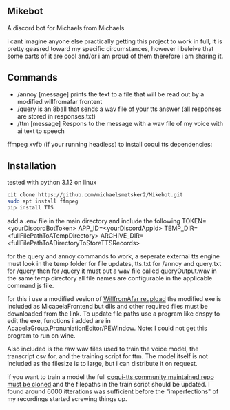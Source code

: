 ## Mikebot
A discord bot for Michaels from Michaels

i cant imagine anyone else practically getting this project to work in full, it is pretty geasred toward my specific circumstances, however i beleive that some parts of it are cool and/or i am proud of them therefore i am sharing it.

## Commands
- /annoy [message] prints the text to a file that will be read out by a modified willfromafar frontent
- /query is an 8ball that sends a wav file of your tts answer (all responses are stored in responses.txt)
- /ttm [message] Respons to the message with a wav file of my voice with ai text to speech

ffmpeg
xvfb (if your running headless)
to install coqui tts dependencies:

## Installation
tested with python 3.12 on linux

```bash
cit clone https://github.com/michaelsmetsker2/Mikebot.git
sudo apt install ffmpeg
pip install TTS
```
add a .env file in the main directory and include the following
TOKEN=\<yourDiscordBotToken>
APP_ID=\<yourDiscordAppId>
TEMP_DIR=\<fullFilePathToATempDirectory>
ARCHIVE_DIR=\<fullFilePathToADirectoryToStoreTTSRecords>

for the query and annoy commands to work, a seperate external tts engine must look in the
temp folder for file updates, tts.txt for /annoy and query.txt for /query
then for /query it must put a wav file called queryOutput.wav in the same temp directory
all file names are configurable in the applicable command js file.

for this i use a modified vesion of [WillfromAfar reupload](https://archive.org/details/willfromafar-repack)
the modified exe is included as MicapelaFrontend but dlls and other required files must be downloaded from the link. To update file paths use a program like dnspy to edit the exe, functions i added are in AcapelaGroup.PronuniationEditor/PEWindow.
    Note: I could not get this program to run on wine. 

Also included is the raw wav files used to train the voice model, the transcript csv for, and the training script for ttm. 
The model itself is not included as the filesize is to large, but i can distribute it on request.

if you want to train a model the full [coqui-tts community maintained repo must be cloned](https://github.com/idiap/coqui-ai-TTS/tree/dev) and the filepaths in the train script should be updated. I found around 6000 itterations was sufficient before the "imperfections" of my recordings started screwing things up.